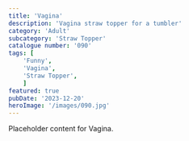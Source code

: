 ```yaml
---
title: 'Vagina'
description: 'Vagina straw topper for a tumbler'
category: 'Adult'
subcategory: 'Straw Topper'
catalogue number: '090'
tags: [
    'Funny', 
    'Vagina',
    'Straw Topper', 
    ]
featured: true
pubDate: '2023-12-20'
heroImage: '/images/090.jpg'
---
```


Placeholder content for Vagina.